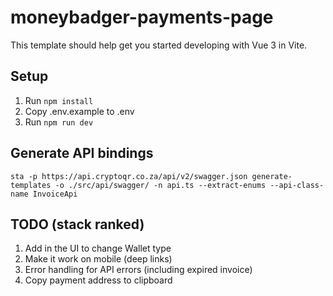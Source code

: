 # moneybadger-payments-page

This template should help get you started developing with Vue 3 in Vite.

## Setup

1. Run `npm install`
2. Copy .env.example to .env
3. Run `npm run dev`

## Generate API bindings

`sta -p https://api.cryptoqr.co.za/api/v2/swagger.json generate-templates -o ./src/api/swagger/ -n api.ts --extract-enums --api-class-name InvoiceApi`

## TODO (stack ranked)

1. Add in the UI to change Wallet type
2. Make it work on mobile (deep links)
3. Error handling for API errors (including expired invoice)
4. Copy payment address to clipboard